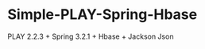 Simple-PLAY-Spring-Hbase
========================

PLAY 2.2.3 + Spring 3.2.1 + Hbase + Jackson Json
